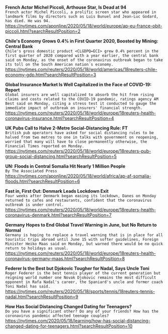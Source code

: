 **French Actor Michel Piccoli, Arthouse Star, Is Dead at 94**\
`French actor Michel Piccoli, a prolific screen star who appeared in landmark films by directors such as Luis Bunuel and Jean-Luc Godard, has died. He was 94.`\
https://nytimes.com/aponline/2020/05/18/world/europe/ap-eu-france-obit-piccoli.html?searchResultPosition=2

**Chile's Economy Grows 0.4% in First Quarter 2020, Boosted by Mining: Central Bank**\
`Chile's gross domestic product <CLGDPQ=ECI> grew 0.4% percent in the first quarter of 2020 compared with a year earlier, the central bank said on Monday, as the onset of the coronavirus outbreak began to take its toll on the South American nation´s economy.`\
https://nytimes.com/reuters/2020/05/18/world/americas/18reuters-chile-economy-gdp.html?searchResultPosition=3

**Global Insurance Market Is Well Capitalized in the Face of COVID-19: Report**\
`Global insurers are well capitalized to absorb the hit from rising claims and costs related to the COVID-19 pandemic, ratings agency AM Best said on Monday, citing a stress test it conducted to gauge the immediate impact of outbreak on insurers' financial strength.`\
https://nytimes.com/reuters/2020/05/18/world/europe/18reuters-health-coronavirus-insurance.html?searchResultPosition=4

**UK Pubs Call to Halve 2-Metre Social-Distancing Rule: FT**\
`British pub operators have asked for social distancing rules to be halved from two metres to one in talks with government on reopening, worried that many will have to close permanently otherwise, the Financial Times reported on Monday.`\
https://nytimes.com/reuters/2020/05/18/world/europe/18reuters-pub-group-social-distancing.html?searchResultPosition=5

**UN: Floods in Central Somalia Hit Nearly 1 Million People**\
`By The Associated Press`\
https://nytimes.com/aponline/2020/05/18/world/africa/ap-af-somalia-floods.html?searchResultPosition=6

**Fast in, First Out: Denmark Leads Lockdown Exit**\
`Four weeks after Denmark began easing its lockdown, Danes on Monday returned to cafes and restaurants, confident that the coronavirus outbreak is under control. `\
https://nytimes.com/reuters/2020/05/18/world/europe/18reuters-health-coronavirus-denmark.html?searchResultPosition=7

**Germany Hopes to End Global Travel Warning in June, but No Return to Normal**\
`Germany is hoping to replace a travel warning that is in place for all touristic trips abroad until June 15 with softer guidelines, Foreign Minister Heiko Maas said on Monday, but warned there would be no quick return to holidays as usual.`\
https://nytimes.com/reuters/2020/05/18/world/europe/18reuters-health-coronavirus-germany-maas.html?searchResultPosition=8

**Federer Is the Best but Djokovic Tougher for Nadal, Says Uncle Toni**\
`Roger Federer is the best tennis player of the current generation but reigning world number one Novak Djokovic remains the most difficult opponent in Rafa Nadal's career, the Spaniard's uncle and former coach Toni Nadal has said.`\
https://nytimes.com/reuters/2020/05/18/sports/tennis/18reuters-tennis-nadal.html?searchResultPosition=9

**How Has Social Distancing Changed Dating for Teenagers?**\
`Do you have a significant other? Do any of your friends? How has the coronavirus pandemic affected teenage couples?`\
https://nytimes.com/2020/05/18/learning/how-has-social-distancing-changed-dating-for-teenagers.html?searchResultPosition=10

